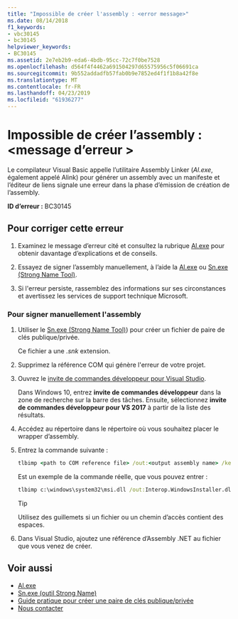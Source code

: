 ```yaml
---
title: "Impossible de créer l'assembly : <error message>"
ms.date: 08/14/2018
f1_keywords:
- vbc30145
- bc30145
helpviewer_keywords:
- BC30145
ms.assetid: 2e7eb2b9-eda6-4bdb-95cc-72c7f0be7528
ms.openlocfilehash: d564f4f4462a691504297d65575956c5f06691ca
ms.sourcegitcommit: 9b552addadfb57fab0b9e7852ed4f1f1b8a42f8e
ms.translationtype: MT
ms.contentlocale: fr-FR
ms.lasthandoff: 04/23/2019
ms.locfileid: "61936277"
---
```

# <a name="unable-to-emit-assembly-error-message"></a>Impossible de créer l’assembly : \<message d’erreur >

Le compilateur Visual Basic appelle l’utilitaire Assembly Linker (*Al.exe*, également appelé Alink) pour générer un assembly avec un manifeste et l’éditeur de liens signale une erreur dans la phase d’émission de création de l’assembly.

**ID d’erreur :** BC30145

## <a name="to-correct-this-error"></a>Pour corriger cette erreur

1. Examinez le message d’erreur cité et consultez la rubrique [Al.exe](../../../framework/tools/al-exe-assembly-linker.md) pour obtenir davantage d’explications et de conseils.

2. Essayez de signer l’assembly manuellement, à l’aide la [Al.exe](../../../framework/tools/al-exe-assembly-linker.md) ou [Sn.exe (Strong Name Tool)](../../../framework/tools/sn-exe-strong-name-tool.md).

3. Si l'erreur persiste, rassemblez des informations sur ses circonstances et avertissez les services de support technique Microsoft.

### <a name="to-sign-the-assembly-manually"></a>Pour signer manuellement l'assembly

1. Utiliser le [Sn.exe (Strong Name Tool)](../../../framework/tools/sn-exe-strong-name-tool.md)) pour créer un fichier de paire de clés publique/privée.

   Ce fichier a une *.snk* extension.

2. Supprimez la référence COM qui génère l'erreur de votre projet.

3. Ouvrez le [invite de commandes développeur pour Visual Studio](../../../framework/tools/developer-command-prompt-for-vs.md).

   Dans Windows 10, entrez **invite de commandes développeur** dans la zone de recherche sur la barre des tâches. Ensuite, sélectionnez **invite de commandes développeur pour VS 2017** à partir de la liste des résultats.

4. Accédez au répertoire dans le répertoire où vous souhaitez placer le wrapper d’assembly.

5. Entrez la commande suivante :

    ```cmd
    tlbimp <path to COM reference file> /out:<output assembly name> /keyfile:<path to .snk file>
    ```

   Est un exemple de la commande réelle, que vous pouvez entrer :

    ```cmd
    tlbimp c:\windows\system32\msi.dll /out:Interop.WindowsInstaller.dll /keyfile:"c:\documents and settings\mykey.snk"
    ```

   > [!TIP]
   > Utilisez des guillemets si un fichier ou un chemin d’accès contient des espaces.

6. Dans Visual Studio, ajoutez une référence d’Assembly .NET au fichier que vous venez de créer.

## <a name="see-also"></a>Voir aussi

- [Al.exe](../../../framework/tools/al-exe-assembly-linker.md)
- [Sn.exe (outil Strong Name)](../../../framework/tools/sn-exe-strong-name-tool.md)
- [Guide pratique pour créer une paire de clés publique/privée](../../../framework/app-domains/how-to-create-a-public-private-key-pair.md)
- [Nous contacter](/visualstudio/ide/talk-to-us)